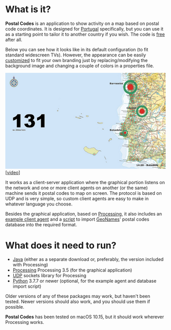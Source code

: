 What is it?
===========

**Postal Codes** is an application to show activity on a map based on postal code coordinates. It is designed for [Portugal](http://en.wikipedia.org/wiki/Portugal) specifically, but you can use it as a starting point to tailor it to another country if you wish. The code is [free](http://www.opensource.org/licenses/mit-license.php) after all.

Below you can see how it looks like in its default configuration (to fit standard widescreen TVs). However, the appearance can be easily [customized](https://github.com/carlosefr/postalcodes/wiki/Customizing) to fit your own branding just by replacing/modifying the background image and changing a couple of colors in a properties file.

![screenshot](https://raw.githubusercontent.com/carlosefr/postalcodes/master/screenshots/postalcodes.jpg)
[[video](http://www.youtube.com/watch?v=0PTb9AgNhrE)]

It works as a client-server application where the graphical portion listens on the network and one or more client agents on another (or the same) machine sends it postal codes to map on screen. The protocol is based on UDP and is very simple, so custom client agents are easy to make in whatever language you choose.

Besides the graphical application, based on [Processing](http://processing.org/), it also includes an [example client agent](more/testclient.py) and a [script](more/makedb.py) to import [GeoNames](http://www.geonames.org/postal-codes/postal-codes-portugal.html)' postal codes database into the required format.


What does it need to run?
=========================

  * [Java](https://jdk.java.net/) (either as a separate download or, preferably, the version included with Processing)
  * [Processing](http://processing.org/) Processing 3.5 (for the graphical application)
  * [UDP](http://ubaa.net/shared/processing/udp/) sockets library for Processing
  * [Python](http://python.org/Python) 3.7.7 or newer (optional, for the example agent and database import script)

Older versions of any of these packages may work, but haven't been tested. Newer versions should also work, and you should use them if possible.

**Postal Codes** has been tested on macOS 10.15, but it should work wherever Processing works.
